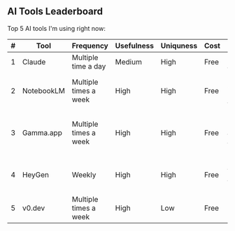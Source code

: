## AI Tools Leaderboard

Top 5 AI tools I'm using right now:

| # | Tool | Frequency | Usefulness | Uniquness | Cost | Purpose |
|--|--|--|--|--|--|--|
|1| Claude | Multiple time a day | Medium | High | Free | Productivity assistant |
|2| NotebookLM | Multiple times a week | High | High | Free | Learning, summarizing long YouTube videos |
|3| Gamma.app | Multiple times a week | High | High | Free | Presentations (more accurately, assets for prsentations)|
|4| HeyGen | Weekly | High | High | Free | Experimenting with alternatives to my newsletter |
|5| v0.dev | Multiple times a week | High | Low | Free | Homepage updates |
